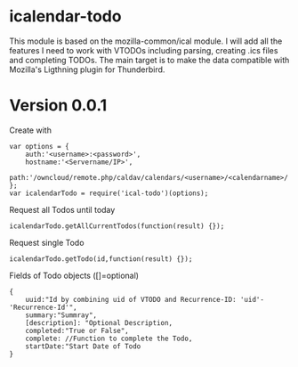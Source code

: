 icalendar-todo
===========

This module is based on the mozilla-common/ical module. I will add all the features I need to work with VTODOs including parsing, creating .ics files and completing TODOs. The main target is to make the data compatible with Mozilla's Ligthning plugin for Thunderbird.

Version 0.0.1
===========

Create with

	var options = {
		auth:'<username>:<password>',
		hostname:'<Servername/IP>',
		path:'/owncloud/remote.php/caldav/calendars/<username>/<calendarname>/'
	};
	var icalendarTodo = require('ical-todo')(options);
	

Request all Todos until today

	icalendarTodo.getAllCurrentTodos(function(result) {});
	
Request single Todo
	
	icalendarTodo.getTodo(id,function(result) {});
	
Fields of Todo objects ([]=optional)

	{
		uuid:"Id by combining uid of VTODO and Recurrence-ID: 'uid'-'Recurrence-Id'",
		summary:"Summray",
		[description]: "Optional Description,
		completed:"True or False",
		complete: //Function to complete the Todo,
		startDate:"Start Date of Todo
	}
